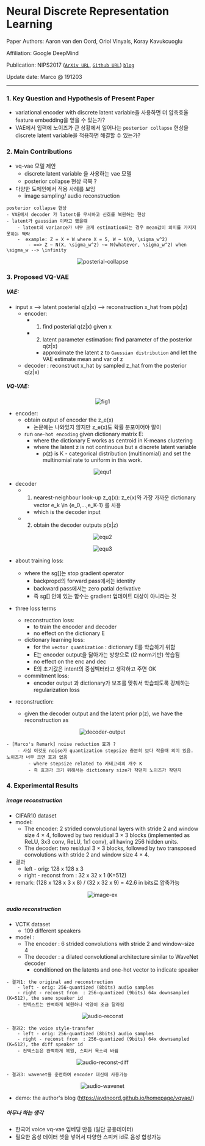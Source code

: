# Neural Discrete Representation Learning
Paper Authors: Aaron van den Oord, Oriol Vinyals, Koray Kavukcuoglu

Affiliation: Google DeepMind

Publication: NIPS2017 ([`ArXiv URL`](https://arxiv.org/abs/1711.00937), [`Github URL`](https://github.com/hiwonjoon/tf-vqvae)) [`blog`](https://avdnoord.github.io/homepage/vqvae/)

Update date: Marco @ 191203

---

### 1. Key Question and Hypothesis of Present Paper
- variational encoder with discrete latent variable을 사용하면 더 압축효율 feature embedding을 얻을 수 있는가?
- VAE에서 입력에 노이즈가 큰 상황에서 일어나는 `posterior collapse` 현상을 discrete latent variable을 적용하면 해결할 수 있는가?



###  2. Main Contributions
- vq-vae 모델 제안
    - discrete latent variable 을 사용하는 vae 모델
    - posterior collapse 현상 극복 ?
-   다양한 도메인에서 적용 사례를 보임
     - image sampling/ audio reconstruction

```
posterior collapse 현상
- VAE에서 decoder 가 latent를 무시하고 신호를 복원하는 현상
- latent가 gaussian 이라고 했을떄 
    - latent의 variance가 너무 크게 estimation되는 경우 mean값이 의미를 가지지 못하는 맥락
    -  example: Z = X + W where X = 5, W ~ N(0, \sigma_w^2)
        - ==> Z ~ N(X, \sigma_w^2) ~= N(whatever, \sigma_w^2) when \sigma_w --> \infinity
```
<p align="center">
  <img src="https://github.com/jwkanggist/automl-papers-in-practice/blob/master/share-reports/figs/vq-vae/posterial-collapse.png"  title="posterial-collapse">
</p>

###  3. Proposed VQ-VAE

#####  VAE: 
- input x --> latent posterial q(z|x)  -->  reconstruction x_hat from p(x|z)
    - encoder:
        - 1) find posterial q(z|x) given x
        - 2) latent parameter estimation: find parameter of the posterior q(z|x)
            - approximate the latent z to `Gaussian distribution` and let the VAE  estimate mean and var of z
    - decoder : reconstruct x_hat by sampled z_hat from the posterior q(z|x)
    
    
##### VQ-VAE:

<p align="center">
  <img src="https://github.com/jwkanggist/automl-papers-in-practice/blob/master/share-reports/figs/vq-vae/fig1.png"  title="fig1">
</p>

- encoder: 
    - obtain output of encoder the z_e(x)
        - 논문에는 나와있지 않지만  z_e(x)도 확률 분포이어야 말이
    - run `one-hot encoding` given dictionary matrix E:
        - where the dictionary E works as centroid in K-means clustering 
        - where the latent z is not continuous but a discrete latent variable 
            - p(z) is K - categorical distribution (multinomial) and set the multinomial rate to uniform  in this work. 
        
 <p align="center">
  <img src="https://github.com/jwkanggist/automl-papers-in-practice/blob/master/share-reports/figs/vq-vae/equ1.png"  title="equ1">
</p>                

    
- decoder 
    - 1) nearest-neighbour look-up z_q(x): z_e(x)와 가장 가까운  dictionary vector e_k \in {e_0,...,e_K-1} 를 사용
        - which is the decoder input
    - 2) obtain the decoder outputs p(x|z) 

<p align="center">
  <img src="https://github.com/jwkanggist/automl-papers-in-practice/blob/master/share-reports/figs/vq-vae/equ2.png"  title="equ2">
</p>   
          

<p align="center">
  <img src="https://github.com/jwkanggist/automl-papers-in-practice/blob/master/share-reports/figs/vq-vae/equ3.png"  title="equ3">
</p> 
   
- about training loss: 
    - where the sg[]는 stop gradient operator
        - backpropd의 forward pass에서는 identity
        - backward pass에서는  zero patial derivative
        - 즉 sg[] 안에 있는 함수는 gradient 업데이트 대상이 아니라는 것
        
- three loss terms
    - reconstruction loss:  
        - to train the encoder and decoder
        - no effect on the dictionary E
    - dictionary learning loss:
        - for the `vector quantization` : dictionary E를 학습하기 위함
        - E는 encoder output을 닮아가는 방향으로 (l2 norm기반) 학습됨
        - no effect on the enc and  dec
        -  E의 초기값은 intent의 중심벡터라고 생각하고 주면 OK
    - commitment loss:
        -  encoder output 과 dictionary가 보조를 맞춰서 학습되도록 강제하는 regularization loss
        
        
- reconstruction:
    - given the decoder output and the latent prior p(z), we have the reconstruction as
<p align="center">
  <img src="https://github.com/jwkanggist/automl-papers-in-practice/blob/master/share-reports/figs/vq-vae/decoder-output.png"  title="decoder-output">
</p>    


```
- [Marco's Remark] noise reduction 효과 ?
    - 사실 이것도 noise가 quantization stepsize 충분히 보다 작을때 의미 있음. 노이즈가 너무 크면 효과 없음
        - where stepsize related to 카테고리의 개수 K
        - 즉 효과가 크기 위해서는 dictionary size가 작던지 노이즈가 작던지
```       


### 4. Experimental Results

##### image reconstruction
- CIFAR10 dataset
- model:   
    - The encoder: 2 strided convolutional layers with stride 2 and window size 4 × 4, followed by two residual 3 × 3 blocks (implemented as ReLU, 3x3 conv, ReLU, 1x1 conv), all having 256 hidden units. 
    - The decoder: two residual 3 × 3 blocks, followed by two transposed convolutions with stride 2 and window size 4 × 4. 
- 결과   
    - left - orig: 128 x 128 x 3
    - right - reconst from  : 32 x 32 x 1 (K=512)
- remark: (128 x 128 x 3 x 8) / (32 x 32 x 9) = 42.6 in bits로 압축가능

<p align="center">
  <img src="https://github.com/jwkanggist/automl-papers-in-practice/blob/master/share-reports/figs/vq-vae/image-ex.png"  title="image-ex">
</p>    

##### audio reconstruction 
- VCTK dataset
    - 109 different speakers
- model :
    - The encoder : 6 strided convolutions with stride 2 and window-size 4
    - The decoder :  a dilated convolutional architecture similar to WaveNet decoder
        - conditioned on the latents and one-hot vector to indicate speaker
            
```            
- 결과1: the original and reconstruction    
    - left - orig: 256-quantized (8bits) audio samples
    - right - reconst from  : 256-quantized (9bits) 64x downsampled (K=512), the same speaker id
    - 컨텍스트는 완벽하게 복원하나 억양이 조금 달라짐
```
<p align="center">
  <img src="https://github.com/jwkanggist/automl-papers-in-practice/blob/master/share-reports/figs/vq-vae/audio-reconst.png"  title="audio-reconst">
</p> 

``` 
- 결과2: the voice style-transfer
    - left - orig: 256-quantized (8bits) audio samples
    - right - reconst from  : 256-quantized (9bits) 64x downsampled (K=512), the diff speaker id
    - 컨텍스는은 완벽하게 복원, 스피커 목소리 바뀜
```

<p align="center">
  <img src="https://github.com/jwkanggist/automl-papers-in-practice/blob/master/share-reports/figs/vq-vae/audio-reconst-diff.png"  title="audio-reconst-diff">
</p> 

```
- 결과3: wavenet을 훈련하여 encoder 대신에 사용가능
```
<p align="center">
  <img src="https://github.com/jwkanggist/automl-papers-in-practice/blob/master/share-reports/figs/vq-vae/audio-wavenet.png"  title="audio-wavenet">
</p> 

- demo: the author's blog (https://avdnoord.github.io/homepage/vqvae/)
    
##### 아무나 하는 생각
- 한국어 voice vq-vae 임베딩 만듬 (일단 공용데이터)
- 필요한 음성 데이터 셋을 넣어서 다양한 스피커 id로 음성 합성가능
 